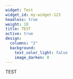 ```yaml
---
widget: Test
widget_id: my-widget-123
headless: true
weight: 10
title: TEST
active: true
design:
  columns: "2"
  background:
    text_color_light: false
    image_darken: 0
---
```

TEST